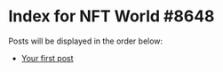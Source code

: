 # Index for NFT World #8648
Posts will be displayed in the order below:

- [Your first post](./001-first.md)

